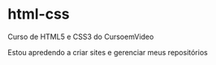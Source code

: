 # html-css

Curso de HTML5 e CSS3 do CursoemVideo

Estou apredendo a criar sites e gerenciar meus repositórios

<a href="https://antoniolemos316.github.io/html-css/desafios/des005">
